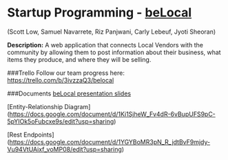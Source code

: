 Startup Programming - [beLocal](http://belocalvictoria.me)
=======

(Scott Low, Samuel Navarrete, Riz Panjwani, Carly Lebeuf, Jyoti Sheoran)

**Description:**  A web application that connects Local Vendors with the community by allowing them to post information about their business, what items they produce, and where they will be selling.


###Trello 
Follow our team progress here: https://trello.com/b/3ivzzaQ3/belocal

###Documents
[beLocal presentation slides](https://docs.google.com/presentation/d/127o2roBkdHE7jTACNYLP7jXUE_X0euAElPQksTqPJ3A/edit?usp=sharing)

[Entity-Relationship Diagram] (https://docs.google.com/document/d/1Ki1SjheW_Fv4dR-6vBupUFS9pC-5pYIOk5oFubcxe9s/edit?usp=sharing)

[Rest Endpoints] (https://docs.google.com/document/d/1YGYBoMR3pN_R_jdtBvF9mjdy-Vu94VtUAixf_voMP08/edit?usp=sharing)
